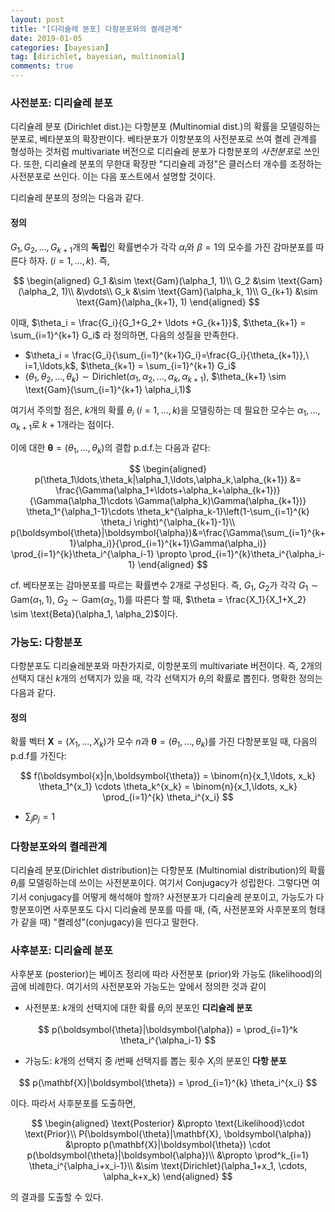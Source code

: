 ```yaml
---
layout: post
title: "[디리슐레 분포] 다항분포와의 켤레관계"
date: 2019-01-05 
categories: [bayesian]
tag: [dirichlet, bayesian, multinomial]
comments: true
---
```


### **사전분포: 디리슐레 분포**
디리슐레 분포 (Dirichlet dist.)는 다항분포 (Multinomial dist.)의 확률을 모델링하는 분포로, 베타분포의 확장판이다. 베타분포가 이항분포의 사전분포로 쓰여 켤레 관계를 형성하는 것처럼 multivariate 버전으로 디리슐레 분포가 다항분포의 *사전분포*로 쓰인다.
또한, 디리슐레 분포의 무한대 확장판 "디리슐레 과정"은 클러스터 개수를 조정하는 사전분포로 쓰인다. 이는 다음 포스트에서 설명할 것이다. 

 디리슐레 분포의 정의는 다음과 같다.

#### **정의**
$G_1,G_2,\ldots, G_{k+1}$개의 **독립**인 확률변수가 각각 $\alpha_i$와 $\beta=1$의 모수를 가진 감마분포를 따른다 하자. ($i=1,\ldots,k$). 즉,

$$
\begin{aligned}
G_1 &\sim \text{Gam}(\alpha_1, 1)\\
G_2 &\sim \text{Gam}(\alpha_2, 1)\\
&\vdots\\
G_k &\sim \text{Gam}(\alpha_k, 1)\\
G_{k+1} &\sim \text{Gam}(\alpha_{k+1}, 1)
\end{aligned}
$$

이때, $\theta_i = \frac{G_i}{G_1+G_2+ \ldots +G_{k+1}}$, $\theta_{k+1} = \sum_{i=1}^{k+1} G_i$ 라 정의하면, 다음의 성질을 만족한다.
* $\theta_i = \frac{G_i}{\sum_{i=1}^{k+1}G_i}=\frac{G_i}{\theta_{k+1}},\ i=1,\ldots,k$, $\theta_{k+1} = \sum_{i=1}^{k+1} G_i$
* $(\theta_1,\theta_2,\ldots,\theta_k) \sim \text{Dirichlet} (\alpha_1,\alpha_2,\ldots,\alpha_k, \alpha_{k+1})$, $\theta_{k+1} \sim \text{Gam}(\sum_{i=1}^{k+1} \alpha_i,1)$

 여기서 주의할 점은, $k$개의 확률 $\theta_i$ ($i=1,\ldots,k$)을 모델링하는 데 필요한 모수는 $\alpha_1,\ldots, \alpha_{k+1}$로 $k+1$개라는 점이다.

이에 대한 $\boldsymbol{\theta}=(\theta_1,\ldots,\theta_k)$의 결합 p.d.f.는 다음과 같다:

$$
\begin{aligned}
p(\theta_1\ldots,\theta_k|\alpha_1,\ldots,\alpha_k,\alpha_{k+1}) &= \frac{\Gamma(\alpha_1+\ldots+\alpha_k+\alpha_{k+1})}{\Gamma(\alpha_1)\cdots \Gamma(\alpha_k)\Gamma(\alpha_{k+1})} \theta_1^{\alpha_1-1}\cdots \theta_k^{\alpha_k-1}\left(1-\sum_{i=1}^{k} \theta_i \right)^{\alpha_{k+1}-1}\\ 
p(\boldsymbol{\theta}|\boldsymbol{\alpha})&=\frac{\Gamma(\sum_{i=1}^{k+1}\alpha_i)}{\prod_{i=1}^{k+1}\Gamma(\alpha_i)} \prod_{i=1}^{k}\theta_i^{\alpha_i-1} \propto \prod_{i=1}^{k}\theta_i^{\alpha_i-1}
\end{aligned}
$$

cf. 베타분포는 감마분포를 따르는 확률변수 $2$개로 구성된다. 즉, $G_1,\ G_2$가 각각 $G_1\sim \text{Gam}(\alpha_1,1)$, $G_2 \sim \text{Gam}(\alpha_2,1)$를 따른다 할 때, $\theta = \frac{X_1}{X_1+X_2} \sim \text{Beta}(\alpha_1, \alpha_2)$이다.

### **가능도: 다항분포**

다항분포도 디리슐레분포와 마찬가지로, 이항분포의 multivariate 버전이다. 즉, 2개의 선택지 대신 $k$개의 선택지가 있을 때, 각각 선택지가 $\theta_i$의 확률로 뽑힌다. 명확한 정의는 다음과 같다.

#### **정의**
확률 벡터 $\mathbf{X} = (X_1,\ldots,X_k)$가 모수 $n$과 $\boldsymbol{\theta} = (\theta_1,\ldots, \theta_k)$를 가진 다항분포일 때, 다음의 p.d.f를 가진다:

$$
f(\boldsymbol{x}|n,\boldsymbol{\theta}) = \binom{n}{x_1,\ldots, x_k} \theta_1^{x_1} \cdots \theta_k^{x_k} = \binom{n}{x_1,\ldots, x_k} \prod_{i=1}^{k} \theta_i^{x_i} 
$$
* $\sum_j p_j = 1$

### **다항분포와의 켤레관계**
디리슐레 분포(Dirichlet distribution)는 다항분포 (Multinomial distribution)의 확률 $\theta_i$를 모델링하는데 쓰이는 사전분포이다. 여기서 Conjugacy가 성립한다.  그렇다면 여기서 conjugacy를 어떻게 해석해야 할까? 사전분포가 디리슐레 분포이고, 가능도가 다항분포이면 사후분포도 다시 디리슐레 분포를 따를 때, (즉, 사전분포와 사후분포의 형태가 같을 때) "켤레성"(conjugacy)을 띤다고 말한다.

### **사후분포: 디리슐레 분포**
사후분포 (posterior)는 베이즈 정리에 따라 사전분포 (prior)와 가능도 (likelihood)의 곱에 비례한다. 여기서의 사전분포와 가능도는 앞에서 정의한 것과 같이 
* 사전분포: $k$개의 선택지에 대한 확률 $\theta_i$의 분포인 **디리슐레 분포**

$$
p(\boldsymbol{\theta}|\boldsymbol{\alpha}) = \prod_{i=1}^k \theta_i^{\alpha_i-1}
$$

* 가능도: $k$개의 선택지 중 $i$번째 선택지를 뽑는 횟수 $X_i$의 분포인 **다항 분포** 

$$
p(\mathbf{X}|\boldsymbol{\theta}) = \prod_{i=1}^{k} \theta_i^{x_i}
$$

이다. 따라서 사후분포를 도출하면,

$$
\begin{aligned}
\text{Posterior} &\propto \text{Likelihood}\cdot \text{Prior}\\
P(\boldsymbol{\theta}|\mathbf{X}, \boldsymbol{\alpha}) &\propto p(\mathbf{X}|\boldsymbol{\theta}) \cdot p(\boldsymbol{\theta}|\boldsymbol{\alpha})\\
&\propto \prod^k_{i=1} \theta_i^{\alpha_i+x_i-1}\\
&\sim \text{Dirichlet}(\alpha_1+x_1, \cdots, \alpha_k+x_k)
\end{aligned}
$$

의 결과를 도출할 수 있다.